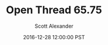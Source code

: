 ---
layout: podcast
title: "Open Thread 65.75"
author: Scott Alexander
description: https://slatestarcodex.com/2016/12/28/open-thread-65-75/
date: 2016-12-28 12:00:00 PST
length: 59237
duration: 15
guid: open-thread-65-75
---